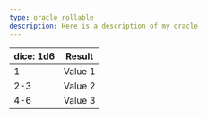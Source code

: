 ```yaml
---
type: oracle_rollable
description: Here is a description of my oracle
---
```


| dice: 1d6 | Result  |
| --------- | ------- |
| 1         | Value 1 |
| 2-3       | Value 2 |
| 4-6       | Value 3 |
